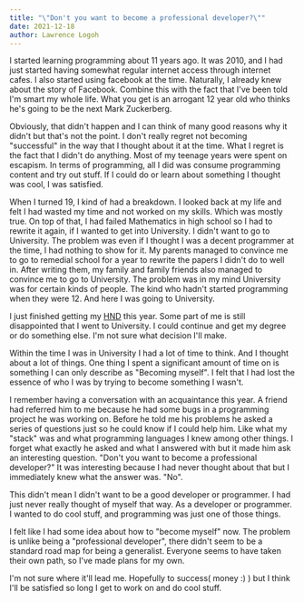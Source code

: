 ```yaml
---
title: "\"Don't you want to become a professional developer?\""
date: 2021-12-18
author: Lawrence Logoh
---
```


I started learning programming about 11 years ago.
It was 2010, and I had just started having somewhat regular internet access through internet cafes.
I also started using facebook at the time.
Naturally, I already knew about the story of Facebook.
Combine this with the fact that I've been told I'm smart my whole life. 
What you get is an arrogant 12 year old who thinks he's going to be the next Mark Zuckerberg.

Obviously, that didn't happen and I can think of many good reasons why it didn't but that's not the point.
I don't really regret not becoming "successful" in the way that I thought about it at the time.
What I regret is the fact that I didn't do anything.
Most of my teenage years were spent on escapism.
In terms of programming, all I did was consume programming content and try out stuff.
If I could do or learn about something I thought was cool, I was satisfied.

When I turned 19, I kind of had a breakdown.
I looked back at my life and felt I had wasted my time and not worked on my skills.
Which was mostly true.
On top of that, I had failed Mathematics in high school so I had to rewrite it again, if I wanted to get into University.
I didn't want to go to University.
The problem was even if I thought I was a decent programmer at the time, I had nothing to show for it.
My parents managed to convince me to go to remedial school for a year to rewrite the papers I didn't do to well in.
After writing them, my family and family friends also managed to convince me to go to University.
The problem was in my mind University was for certain kinds of people.
The kind who hadn't started programming when they were 12.
And here I was going to University.

I just finished getting my [HND](https://en.wikipedia.org/wiki/Higher_National_Diploma) this year.
Some part of me is still disappointed that I went to University.
I could continue and get my degree or do something else.
I'm not sure what decision I'll make.

Within the time I was in University I had a lot of time to think.
And I thought about a lot of things.
One thing I spent a significant amount of time on is something I can only describe as "Becoming myself".
I felt that I had lost the essence of who I was by trying to become something I wasn't.

I remember having a conversation with an acquaintance this year.
A friend had referred him to me because he had some bugs in a programming project he was working on.
Before he told me his problems he asked a series of questions just so he could know if I could help him.
Like what my "stack" was and what programming languages I knew among other things.
I forget what exactly he asked and what I answered with but it made him ask an interesting question.
"Don't you want to become a professional developer?"
It was interesting because I had never thought about that but I immediately knew what the answer was.
"No".

This didn't mean I didn't want to be a good developer or programmer.
I had just never really thought of myself that way.
As a developer or programmer.
I wanted to do cool stuff, and programming was just one of those things.

I felt like I had some idea about how to "become myself" now.
The problem is unlike being a "professional developer", there didn't seem to be a standard road map for being a generalist.
Everyone seems to have taken their own path, so I've made plans for my own.

I'm not sure where it'll lead me. 
Hopefully to success( money :) ) but I think I'll be satisfied so long I get to work on and do cool stuff.




